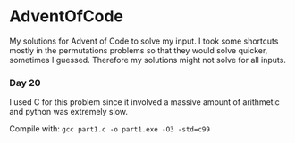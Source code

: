 # AdventOfCode
My solutions for Advent of Code to solve my input. I took some shortcuts mostly in the permutations problems so that they would solve quicker, sometimes I guessed. Therefore my solutions might not solve for all inputs.

### Day 20
I used C for this problem since it involved a massive amount of arithmetic and python was extremely slow. 

Compile with: ```gcc part1.c -o part1.exe -O3 -std=c99```
